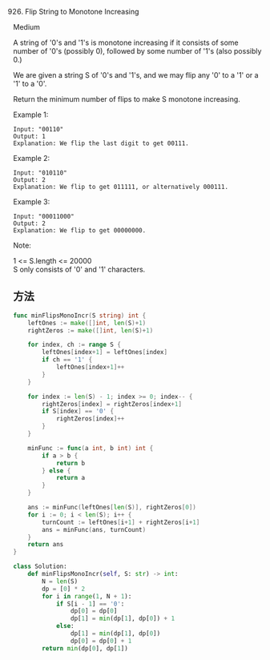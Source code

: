 926. Flip String to Monotone Increasing


Medium


A string of '0's and '1's is monotone increasing if it consists of some number of '0's (possibly 0), followed by some number of '1's (also possibly 0.)

We are given a string S of '0's and '1's, and we may flip any '0' to a '1' or a '1' to a '0'.

Return the minimum number of flips to make S monotone increasing.

 

Example 1:

```
Input: "00110"
Output: 1
Explanation: We flip the last digit to get 00111.
```

Example 2:

```
Input: "010110"
Output: 2
Explanation: We flip to get 011111, or alternatively 000111.
```

Example 3:

```
Input: "00011000"
Output: 2
Explanation: We flip to get 00000000.
```

Note:

1 <= S.length <= 20000  
S only consists of '0' and '1' characters.


## 方法

```go
func minFlipsMonoIncr(S string) int {
    leftOnes := make([]int, len(S)+1)
	rightZeros := make([]int, len(S)+1)

	for index, ch := range S {
		leftOnes[index+1] = leftOnes[index]
		if ch == '1' {
			leftOnes[index+1]++
		}
	}

	for index := len(S) - 1; index >= 0; index-- {
		rightZeros[index] = rightZeros[index+1]
		if S[index] == '0' {
			rightZeros[index]++
		}
	}

	minFunc := func(a int, b int) int {
		if a > b {
			return b
		} else {
			return a
		}
	}

	ans := minFunc(leftOnes[len(S)], rightZeros[0])
	for i := 0; i < len(S); i++ {
		turnCount := leftOnes[i+1] + rightZeros[i+1]
		ans = minFunc(ans, turnCount)
	}
	return ans
}
```



```python
class Solution:
    def minFlipsMonoIncr(self, S: str) -> int:
        N = len(S)
        dp = [0] * 2
        for i in range(1, N + 1):
            if S[i - 1] == '0':
                dp[0] = dp[0]
                dp[1] = min(dp[1], dp[0]) + 1
            else:
                dp[1] = min(dp[1], dp[0])
                dp[0] = dp[0] + 1
        return min(dp[0], dp[1])
```